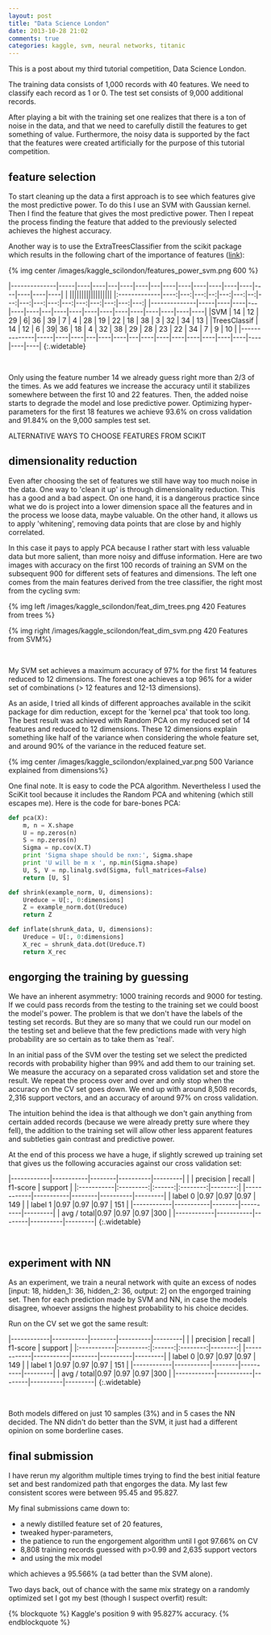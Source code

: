 ```yaml
---
layout: post
title: "Data Science London"
date: 2013-10-28 21:02
comments: true
categories: kaggle, svm, neural networks, titanic
---
```


This is a post about my third tutorial competition, Data Science London.

The training data consists of 1,000 records with 40 features. We need to classify each record as 1 or 0. The test set consists of 9,000 additional records.

After playing a bit with the training set one realizes that there is a ton of noise in the data, and that we need to carefully distill the features to get something of value. Furthermore, the noisy data is supported by the fact that the features were created artificially for the purpose of this tutorial competition.

## feature selection

To start cleaning up the data a first approach is to see which features give the most predictive power. To do this I use an SVM with Gaussian kernel. Then I find the feature that gives the most predictive power. Then I repeat the process finding the feature that added to the previously selected achieves the highest accuracy. 

Another way is to use the ExtraTreesClassifier from the scikit package which results in the following chart of the importance of features ([link](http://scikit-learn.org/stable/auto_examples/ensemble/plot_forest_importances.html#example-ensemble-plot-forest-importances-py)):

{% img center /images/kaggle_scilondon/features_power_svm.png 600 %}

|--------------|-----|----|----|---|----|----|---|----|----|----|----|----|----|----|----|----|----|
| ||||||||||||||||||
|:-------------|----:|---:|---:|--:|---:|---:|--:|---:|---:|---:|---:|---:|---:|---:|---:|---:|---:|
|--------------|-----|----|----|---|----|----|---|----|----|----|----|----|----|----|----|----|----|
|SVM          | 14  | 12 | 29 |  6| 36 | 39 | 7 |  4 | 28 | 19 | 22 | 18 | 38 |  3 | 32 | 34 | 13 |
|TreesClassif | 14  | 12 | 6  | 39| 36 | 18 | 4 | 32 | 38 | 29 | 28 | 23 | 22 | 34 |  7 |  9 | 10 |
|--------------|-----|----|----|---|----|----|---|----|----|----|----|----|----|----|----|----|----|
{:.widetable}


<br/>

Only using the feature number 14 we already guess right more than 2/3 of the times. As we add features we increase the accuracy until it stabilizes somewhere between the first 10 and 22 features. Then, the added noise starts to degrade the model and lose predictive power. Optimizing hyper-parameters for the first 18 features we achieve 93.6% on cross validation and 91.84% on the 9,000 samples test set.

ALTERNATIVE WAYS TO CHOOSE FEATURES FROM SCIKIT

## dimensionality reduction

Even after choosing the set of features we still have way too much noise in the data. One way to 'clean it up' is through dimensionality reduction. This has a good and a bad aspect. On one hand, it is a dangerous practice since what we do is project into a lower dimension space all the features and in the process we loose data, maybe valuable. On the other hand, it allows us to apply 'whitening', removing data points that are close by and highly correlated.

In this case it pays to apply PCA because I rather start with less valuable data but more salient, than more noisy and diffuse information. Here are two images with accuracy on the first 100 records of training an SVM on the subsequent 900 for different sets of features and dimensions. The left one comes from the main features derived from the tree classifier, the right most from the cycling svm:

{% img left /images/kaggle_scilondon/feat_dim_trees.png 420 Features from trees %}

{% img right /images/kaggle_scilondon/feat_dim_svm.png 420 Features from SVM%}

<br/>


My SVM set achieves a maximum accuracy of 97% for the first 14 features reduced to 12 dimensions. The forest one achieves a top 96% for a wider set of combinations (> 12 features and 12-13 dimensions).

As an aside, I tried all kinds of different approaches available in the scikit package for dim reduction, except for the 'kernel pca' that took too long. The best result was achieved with Random PCA on my reduced set of 14 features and reduced to 12 dimensions. These 12 dimensions explain something like half of the variance when considering the whole feature set, and around 90% of the variance in the reduced feature set.

{% img center /images/kaggle_scilondon/explained_var.png 500 Variance explained from dimensions%}

One final note. It is easy to code the PCA algorithm. Nevertheless I used the SciKit tool because it includes the Random PCA and whitening (which still escapes me). Here is the code for bare-bones PCA:

```python barebones PCA
def pca(X):
	m, n = X.shape
	U = np.zeros(n)
	S = np.zeros(n)
	Sigma = np.cov(X.T)
	print 'Sigma shape should be nxn:', Sigma.shape
	print 'U will be m x ', np.min(Sigma.shape)
	U, S, V = np.linalg.svd(Sigma, full_matrices=False)
	return [U, S]

def shrink(example_norm, U, dimensions):
	Ureduce = U[:, 0:dimensions]
	Z = example_norm.dot(Ureduce)
	return Z

def inflate(shrunk_data, U, dimensions):
	Ureduce = U[:, 0:dimensions]
	X_rec = shrunk_data.dot(Ureduce.T)
	return X_rec
```

## engorging the training by guessing

We have an inherent asymmetry: 1000 training records and 9000 for testing. If we could pass records from the testing to the training set we could boost the model's power. The problem is that we don't have the labels of the testing set records. But they are so many that we could run our model on the testing set and believe that the few predictions made with very high probability are so certain as to take them as 'real'. 

In an initial pass of the SVM over the testing set we select the predicted records with probability higher than 99% and add them to our training set. We measure the accuracy on a separated cross validation set and store the result. We repeat the process over and over and only stop when the accuracy on the CV set goes down. We end up with around 8,508 records, 2,316 support vectors, and an accuracy of around 97% on cross validation.

The intuition behind the idea is that although we don't gain anything from certain added records (because we were already pretty sure where they fell), the addition to the training set will allow other less apparent features and subtleties gain contrast and predictive power.

At the end of this process we have a huge, if slightly screwed up training set that gives us the following accuracies against our cross validation set:

|------------|-----------|--------|----------|---------|
|	         | precision | recall | f1-score | support |
|:-----------|:---------:|:------:|:--------:|--------:|
|------------|-----------|--------|----------|---------|
| label 0    |0.97       |0.97    |0.97      | 149     |
| label 1    |0.97       |0.97    |0.97      | 151     |
|------------|-----------|--------|----------|---------|
| avg / total|0.97       |0.97    |0.97      |300      |
|------------|-----------|--------|----------|---------|
{:.widetable}

<br/>

## experiment with NN

As an experiment, we train a neural network with quite an excess of nodes [input: 18, hidden\_1: 36, hidden\_2: 36, output: 2] on the engorged training set. Then for each prediction made by SVM and NN, in case the models disagree, whoever assigns the highest probability to his choice decides.

Run on the CV set we got the same result:

|------------|-----------|--------|----------|---------|
|	         | precision | recall | f1-score | support |
|:-----------|:---------:|:------:|:--------:|--------:|
|------------|-----------|--------|----------|---------|
| label 0    |0.97       |0.97    |0.97      | 149     |
| label 1    |0.97       |0.97    |0.97      | 151     |
|------------|-----------|--------|----------|---------|
| avg / total|0.97       |0.97    |0.97      |300      |
|------------|-----------|--------|----------|---------|
{:.widetable}

<br/>

Both models differed on just 10 samples (3%) and in 5 cases the NN decided. The NN didn't do better than the SVM, it just had a different opinion on some borderline cases.


## final submission

I have rerun my algorithm multiple times trying to find the best initial feature set and best randomized path that engorges the data. My last few consistent scores were between 95.45 and 95.827.

My final submissions came down to: 

- a newly distilled feature set of 20 features, 
- tweaked hyper-parameters,
- the patience to run the engorgement algorithm until I got 97.66% on CV
- 8,808 training records guessed with p>0.99 and 2,635 support vectors
- and using the mix model

which achieves a 95.566% (a tad better than the SVM alone). 

Two days back, out of chance with the same mix strategy on a randomly optimized set I got my best (though I suspect overfit) result:

{% blockquote %}
Kaggle's position 9 with 95.827% accuracy.
{% endblockquote %}



